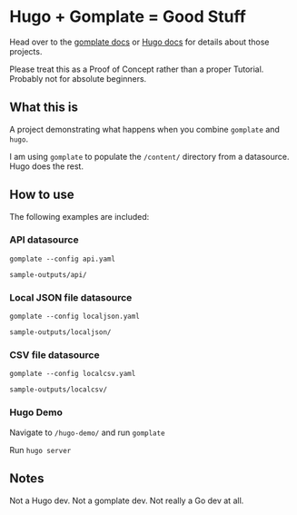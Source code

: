 # Hugo + Gomplate = Good Stuff

Head over to the [gomplate docs](https://docs.gomplate.ca/) or [Hugo docs](https://gohugo.io/documentation/) for details about those projects.

Please treat this as a Proof of Concept rather than a proper Tutorial. Probably not for absolute beginners.

## What this is

A project demonstrating what happens when you combine `gomplate` and `hugo`. 

I am using `gomplate` to populate the `/content/` directory from a datasource. Hugo does the rest.

## How to use

The following examples are included:

### API datasource

```
gomplate --config api.yaml
```

`sample-outputs/api/`

### Local JSON file datasource

```
gomplate --config localjson.yaml
```

`sample-outputs/localjson/`

### CSV file datasource

```
gomplate --config localcsv.yaml
```

`sample-outputs/localcsv/`


### Hugo Demo

Navigate to `/hugo-demo/` and run `gomplate`

Run `hugo server`

## Notes

Not a Hugo dev. Not a gomplate dev. Not really a Go dev at all.
